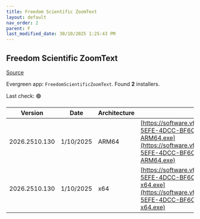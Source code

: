 ```yaml
---
title: Freedom Scientific ZoomText
layout: default
nav_order: 2
parent: F
last_modified_date: 30/10/2025 1:25:43 PM
---
```


## Freedom Scientific ZoomText

[Source](https://www.freedomscientific.com/products/software/zoomtext/)

Evergreen app: `FreedomScientificZoomText`. Found **2** installers.

Last check: 🟢

| Version       | Date      | Architecture | URI                                                                                                                                                                                                                                                                                |
| ------------- | --------- | ------------ | ---------------------------------------------------------------------------------------------------------------------------------------------------------------------------------------------------------------------------------------------------------------------------------- |
| 2026.2510.130 | 1/10/2025 | ARM64        | [https://software.vfo.digital/ZoomText/2026/2026.2510.130.400/ED855372-5EFE-4DCC-BF6C-C5EDD4F12DB2/ZT2026.2510.130.400-Offline-ARM64.exe](https://software.vfo.digital/ZoomText/2026/2026.2510.130.400/ED855372-5EFE-4DCC-BF6C-C5EDD4F12DB2/ZT2026.2510.130.400-Offline-ARM64.exe) |
| 2026.2510.130 | 1/10/2025 | x64          | [https://software.vfo.digital/ZoomText/2026/2026.2510.130.400/ED855372-5EFE-4DCC-BF6C-C5EDD4F12DB2/ZT2026.2510.130.400-Offline-x64.exe](https://software.vfo.digital/ZoomText/2026/2026.2510.130.400/ED855372-5EFE-4DCC-BF6C-C5EDD4F12DB2/ZT2026.2510.130.400-Offline-x64.exe)     |

